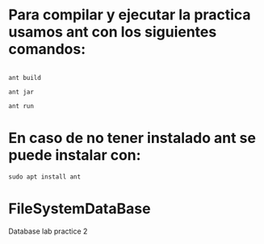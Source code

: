 # Para compilar y ejecutar la practica usamos ant con los siguientes comandos:

```console

ant build

ant jar 

ant run

```
# En caso de no tener instalado ant se puede instalar con:
```console
sudo apt install ant
```

# FileSystemDataBase
Database lab practice 2
